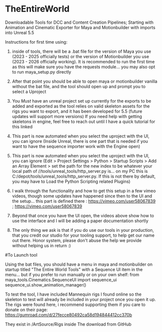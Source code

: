 # TheEntireWorld
Downloadable Tools for DCC and Content Creation Pipelines; Starting with Animation and Cinematic Exporter for Maya and Motionbuilder with imports into Unreal 5.5

Instructions for first time using:

1. inside of tools, there will be a .bat file for the version of Maya you use (2023 - 2025 officially tests) or the version of Motionbuilder you use (2023 - 2026 officially working). It is recommended to run the first time as this will make sure you have the requests module... you may also opt to run maya_setup.py directly
   
2. After that point you should be able to open maya or motionbuilder vanilla without the bat file, and the tool should open up and prompt you to select a Uproject

3. You *Must* have an unreal project set up currently for the exports to be added and exported as the tool relies on valid skeleton assets for the rigs you want to export, and it has been developed for 5.5 (future updates will support more versions)
If you need help with getting skeletons in engine, feel free to reach out until I have a quick tutorial for this linked

4. This part is now automated when you select the uproject with the UI, you can ignore (Inside Unreal, there is one part that is needed if you want to have the sequence importer work with the Engine open)
  
5. This part is now automated when you select the uproject with the UI, you can ignore (Edit > Project Settings > Python > Startup Scripts > Add an Array Element > set the path for the new index to be whatever your local path of  //tools/unreal_tools/http_server.py is... on my PC this is C:/depot/tools/unreal_tools/http_server.py. If this is not there by default, you may have to Load the Python Scripting related Plugins)
   
6. I walk through the functionality and how to get this setup in a few vimeo videos, though some updates have happened since then to the UI and the setup... this part is defined there : https://vimeo.com/user58067839 ; https://vimeo.com/user58067839

7. Beyond that once you have the UI open, the videos above show how to use the interface and I will be adding a paper documentation shortly

8. The only thing we ask is that if you do use our tools in your production, that you credit our studio for your tooling support, to help get our name out there. Honor system, please don't abuse the help we provide without helping us in return :)

#To Launch tool

Using the bat files, you should have a menu in maya and motionbuilder on startup titled "The Entire World Tools" with a Sequence UI item in the menu... but if you prefer to run manually or on your own shelf:
from maya_tools.Cinematics.SequenceUI import sequence_ui
sequence_ui.show_animation_manager()



To test the tool, I have included Mannequin rigs I found online so the skeleton to test will already be included in your project once you open it up.
The rigs were found here, i recommend supporting them if you care to donate on their page: https://gumroad.com/d/27fecce80492ca58d194844412cc370b

They exist in /ArtSource/Rigs inside The download from GitHub
